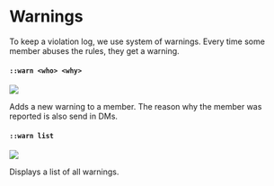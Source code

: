 ﻿# Warnings

To keep a violation log,
we use system of warnings.
Every time some member abuses the rules,
they get a warning.

#### `::warn <who> <why>`
![](https://img.shields.io/static/v1?label=role&message=mod&color=red)

Adds a new warning to a member.
The reason why the member was reported is also send in DMs.

#### `::warn list`
![](https://img.shields.io/static/v1?label=role&message=mod&color=red)

Displays a list of all warnings.

